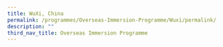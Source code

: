 ```yaml
---
title: WuXi, China
permalink: /programmes/Overseas-Immersion-Programme/Wuxi/permalink/
description: ""
third_nav_title: Overseas Immersion Programme
---
```

